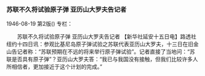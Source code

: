### 苏联不久将试验原子弹  亚历山大罗夫告记者

1946-08-19
第2版()
专栏：

　　苏联不久将试验原子弹
    亚历山大罗夫告记者
    【新华社延安十五日电】路透社纽约十四日讯：参观比基尼岛原子弹试验之苏联代表亚历山大罗夫，十三日在旧金山告记者称：“苏联预期在不远的将来举行原子弹试验”。记者直接了当地问：“苏联是否具有原子弹”？亚历山大罗夫答：“我已与我国没有接触，但我们比较许多人所相信者，更加接近于这个计划的完成。”
